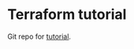 Terraform tutorial
==================

Git repo for [tutorial](https://lyalyuev.info/2018/03/20/terraform-aws/).
